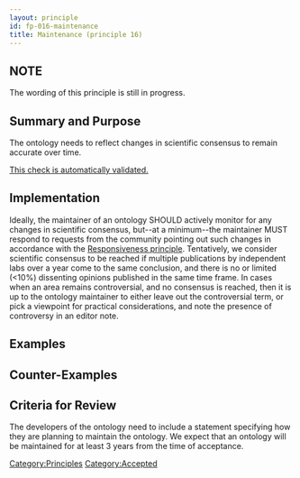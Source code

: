 ```yaml
---
layout: principle
id: fp-016-maintenance
title: Maintenance (principle 16)
---
```


## NOTE

The wording of this principle is still in progress.

## Summary and Purpose

The ontology needs to reflect changes in scientific consensus to remain accurate over time.

[This check is automatically validated.](checks/fp_016)

## Implementation

Ideally, the maintainer of an ontology SHOULD actively monitor for any changes in scientific consensus, but--at a minimum--the maintainer MUST respond to requests from the community pointing out such changes in accordance with the [Responsiveness principle](http://obofoundry.org/principles/fp-020-responsiveness.html). Tentatively, we consider scientific consensus to be reached if multiple publications by independent labs over a year come to the same conclusion, and there is no or limited (<10%) dissenting opinions published in the same time frame. In cases when an area remains controversial, and no consensus is reached, then it is up to the ontology maintainer to either leave out the controversial term, or pick a viewpoint for practical considerations, and note the presence of controversy in an editor note.

## Examples

## Counter-Examples

## Criteria for Review

The developers of the ontology need to include a statement specifying how they are planning to maintain the ontology. We expect that an ontology will be maintained for at least 3 years from the time of acceptance.

<Category:Principles> <Category:Accepted>
